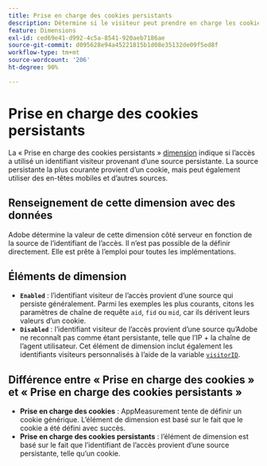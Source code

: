 ```yaml
---
title: Prise en charge des cookies persistants
description: Détermine si le visiteur peut prendre en charge les cookies persistants.
feature: Dimensions
exl-id: ced69e41-d992-4c5a-8541-920aeb7186ae
source-git-commit: d095628e94a45221815b1d08e35132de09f5ed8f
workflow-type: tm+mt
source-wordcount: '206'
ht-degree: 90%

---
```


# Prise en charge des cookies persistants

La « Prise en charge des cookies persistants » [dimension](overview.md) indique si l’accès a utilisé un identifiant visiteur provenant d’une source persistante. La source persistante la plus courante provient dʼun cookie, mais peut également utiliser des en-têtes mobiles et dʼautres sources.

## Renseignement de cette dimension avec des données

Adobe détermine la valeur de cette dimension côté serveur en fonction de la source de lʼidentifiant de lʼaccès. Il nʼest pas possible de la définir directement. Elle est prête à lʼemploi pour toutes les implémentations.

## Éléments de dimension

* **`Enabled`** : lʼidentifiant visiteur de lʼaccès provient dʼune source qui persiste généralement. Parmi les exemples les plus courants, citons les paramètres de chaîne de requête `aid`, `fid` ou `mid`, car ils dérivent leurs valeurs dʼun cookie.
* **`Disabled`** : lʼidentifiant visiteur de lʼaccès provient dʼune source quʼAdobe ne reconnaît pas comme étant persistante, telle que lʼIP + la chaîne de lʼagent utilisateur. Cet élément de dimension inclut également les identifiants visiteurs personnalisés à lʼaide de la variable [`visitorID`](/help/implement/vars/config-vars/visitorid.md).

## Différence entre « Prise en charge des cookies » et « Prise en charge des cookies persistants »

* **Prise en charge des cookies** : AppMeasurement tente de définir un cookie générique. Lʼélément de dimension est basé sur le fait que le cookie a été défini avec succès.
* **Prise en charge des cookies persistants** : lʼélément de dimension est basé sur le fait que lʼidentifiant de lʼaccès provient dʼune source persistante, telle quʼun cookie.
